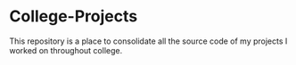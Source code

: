 # College-Projects
This repository is a place to consolidate all the source code of my projects I worked on throughout college.
